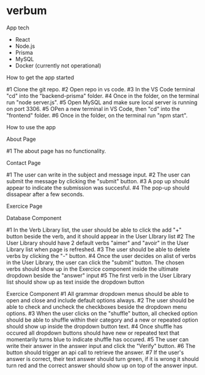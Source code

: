 # verbum

App tech
- React
- Node.js
- Prisma
- MySQL
- Docker (currently not operational)

How to get the app started

#1 Clone the git repo.
#2 Open repo in vs code.
#3 In the VS Code terminal "cd" into the "backend-prisma" folder.
#4 Once in the folder, on the terminal run "node server.js".
#5 Open MySQL and make sure local server is running on port 3306.
#5 OPen a new terminal in VS Code, then "cd" into the "frontend" folder.
#6 Once in the folder, on the terminal run "npm start".


How to use the app

About Page

#1 The about page has no functionality.

Contact Page

#1 The user can write in the subject and message input.
#2 The user can submit the message by clicking the "submit" button.
#3 A pop up should appear to indicate the submission was succesful.
#4 The pop-up should dissapear after a few seconds.

Exercice Page

Database Component

#1 In the Verb Library list, the user should be able to click the add "+" button beside the verb, and it should appear in the User LIbrary list
#2 The User Library should have 2 default verbs "aimer" and "avoir" in the User Library list when page is refreshed.
#3 The user should be able to delete verbs by clicking the "-" button.
#4 Once the user decides on alist of verbs in the User Library, the user can click the "submit" button. The chosen verbs should show up in the Exercice 
component inside the ultimate dropdown beside the "answer" input
#5 The first verb in the User Library list should show up as text inside the dropdown button

Exercice Component
#1 All grammar dropdown menus should be able to open and close and include default options always.
#2 The user should be able to check and uncheck the checkboxes beside the dropdown menu options.
#3 When the user clicks on the "shuffle" button, all checked option should be able to shuffle within their category and a new or repeated option should
show up inside the dropdown button text.
#4 Once shuffle has occured all dropdown buttons should have new or repeated text that momentarily turns blue to indicate shuffle has occured.
#5 The user can write their answer in the answer input and click the "Verify" button.
#6 The button should trigger an api call to retrieve the answer.
#7 If the user's answer is correct, their text answer should turn green, if it is wrong it should turn red and the correct answer should show up on top of the answer input.
